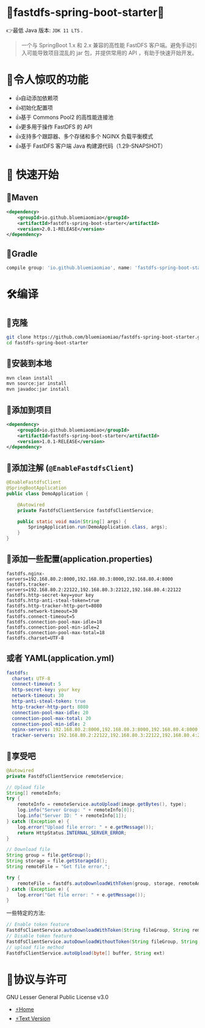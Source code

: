 # 💯fastdfs-spring-boot-starter💯

👉最低 Java 版本: ``JDK 11 LTS`` .

> 一个与 SpringBoot 1.x 和 2.x 兼容的高性能 FastDFS 客户端。避免手动引入可能导致项目混乱的 jar 包，并提供常用的 API ，有助于快速开始开发。

# 🥳令人惊叹的功能

- 👍自动添加依赖项
- 👍初始化配置项
- 👍基于 Commons Pool2 的高性能连接池
- 👍更多用于操作 FastDFS 的 API
- 👍支持多个跟踪器、多个存储和多个 NGINX 负载平衡模式
- 👍基于 FastDFS 客户端 Java 构建源代码（1.29-SNAPSHOT）

# 👊 快速开始

## 🍧Maven

```xml
<dependency>
    <groupId>io.github.bluemiaomiao</groupId>
    <artifactId>fastdfs-spring-boot-starter</artifactId>
    <version>2.0.1-RELEASE</version>
</dependency>
```

## 🍧Gradle

```groovy
compile group: 'io.github.bluemiaomiao', name: 'fastdfs-spring-boot-starter', version: '2.0.0-RELEASE'
```

# 🛠️编译

## 🍭克隆

```bash
git clone https://github.com/bluemiaomiao/fastdfs-spring-boot-starter.git
cd fastdfs-spring-boot-starter
```

## 🍭安装到本地

```bash
mvn clean install
mvn source:jar install
mvn javadoc:jar install
```

## 🍭添加到项目

```xml
<dependency>
    <groupId>io.github.bluemiaomiao</groupId>
    <artifactId>fastdfs-spring-boot-starter</artifactId>
    <version>1.0.1-RELEASE</version>
</dependency>
```

## 🍭添加注解 (``@EnableFastdfsClient``)

```java
@EnableFastdfsClient
@SpringBootApplication
public class DemoApplication {

    @Autowired
    private FastdfsClientService fastdfsClientService;

    public static void main(String[] args) {
        SpringApplication.run(DemoApplication.class, args);
    }
}
```
## 🍭添加一些配置(application.properties)

```properties
fastdfs.nginx-servers=192.168.80.2:8000,192.168.80.3:8000,192.168.80.4:8000
fastdfs.tracker-servers=192.168.80.2:22122,192.168.80.3:22122,192.168.80.4:22122
fastdfs.http-secret-key=your key
fastdfs.http-anti-steal-token=true
fastdfs.http-tracker-http-port=8080
fastdfs.network-timeout=30
fastdfs.connect-timeout=5
fastdfs.connection-pool-max-idle=18
fastdfs.connection-pool-min-idle=2
fastdfs.connection-pool-max-total=18
fastdfs.charset=UTF-8
```

## 或者 YAML(application.yml)

```yaml
fastdfs:
  charset: UTF-8
  connect-timeout: 5
  http-secret-key: your key
  network-timeout: 30
  http-anti-steal-token: true
  http-tracker-http-port: 8080
  connection-pool-max-idle: 20
  connection-pool-max-total: 20
  connection-pool-min-idle: 2
  nginx-servers: 192.168.80.2:8000,192.168.80.3:8000,192.168.80.4:8000
  tracker-servers: 192.168.80.2:22122,192.168.80.3:22122,192.168.80.4:22122
```

## 🍭享受吧

```java
@Autowired
private FastdfsClientService remoteService;

// Upload file
String[] remoteInfo;
try {
    remoteInfo = remoteService.autoUpload(image.getBytes(), type);
    log.info("Server Group: " + remoteInfo[0]);
    log.info("Server ID: " + remoteInfo[1]);
} catch (Exception e) {
    log.error("Upload file error: " + e.getMessage());
    return HttpStatus.INTERNAL_SERVER_ERROR;
}

// Download file
String group = file.getGroup();
String storage = file.getStorageId();
String remoteFile = "Get file error.";

try {
    remoteFile = fastdfs.autoDownloadWithToken(group, storage, remoteAddress);
} catch (Exception e) {
    log.error("Get file error: " + e.getMessage());
}
```

一些特定的方法:

```java
// Enable token feature
FastdfsClientService.autoDownloadWithToken(String fileGroup, String remoteFileName, String clientIpAddress)
// Disable token feature
FastdfsClientService.autoDownloadWithoutToken(String fileGroup, String remoteFileName, String clientIpAddress)
// upload file method
FastdfsClientService.autoUpload(byte[] buffer, String ext)
```

# 🌈协议与许可

GNU Lesser General Public License v3.0

- [⚡Home](https://www.gnu.org/licenses/lgpl-3.0.html)
- [⚡Text Version](https://www.gnu.org/licenses/lgpl-3.0.txt)
